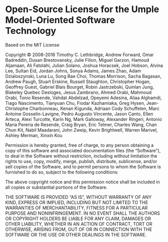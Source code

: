 Open-Source License for the Umple Model-Oriented Software Technology
====================================================================

Based on the MIT License

Copyright © 2008-2016 Timothy C. Lethbridge, Andrew Forward, Omar Badreddin, 
Dusan Brestovansky, Julie Filion, Miguel Garzon, Hamoud Aljamaan, Ali Fatolahi, 
Julian Solano, Joshua Horacsek, Joel Hobson, Alvina Lee, Sultan Eid, Jordan Johns, 
Sonya Adams, James Zhao, Adam Dzialoszynski, Luna Lu, Song Bae Choi, Thomas Morrison, 
Sacha Bagasan, Andrew Paugh, Stuart Erskine, Russell Staughton, Christopher Hogan, 
Geoffrey Guest, Gabriel Blais Bourget, Robin Jastrzebski, Quinlan Jung,
Blakeley Quebec Desloges, Jesus Zambrano, Ahmed Orabi, Mahmoud Orabi, Tonio Resende, 
Vahdat Abdelzad, Opeyemi Adesina, Aliaa Alghamdi, Tiago Nascimento, Tianyuan Chu, 
Fiodar Kazhamiaka, Greg Hysen, Jean-Christophe Charbonneau, Kenan Kigunda,
Adriaan Cody Schuffelen, Marc Antoine Gosselin-Lavigne, Pedro Augusto Vincente,
Jason Canto, Ellen Arteca, Alexi Turcotte, Karin Ng, Mark Galloway,
Alexander Ringeri, Antonio Maria Pereria de Resende, Craig Bryan, Eric Telmer, 
Charles Wang, Chan Chun Kit, Nabil Maadarani, John Zweip, Kevin Brightwell,
Warren Marivel, Ashley Merman, Xinxin Kou

Permission is hereby granted, free of charge, to any person
obtaining a copy of this software and associated documentation
files (the “Software”), to deal in the Software without
restriction, including without limitation the rights to use,
copy, modify, merge, publish, distribute, sublicense, and/or sell
copies of the Software, and to permit persons to whom the
Software is furnished to do so, subject to the following
conditions:

The above copyright notice and this permission notice shall be
included in all copies or substantial portions of the Software.

THE SOFTWARE IS PROVIDED “AS IS”, WITHOUT WARRANTY OF ANY KIND,
EXPRESS OR IMPLIED, INCLUDING BUT NOT LIMITED TO THE WARRANTIES
OF MERCHANTABILITY, FITNESS FOR A PARTICULAR PURPOSE AND
NONINFRINGEMENT. IN NO EVENT SHALL THE AUTHORS OR COPYRIGHT
HOLDERS BE LIABLE FOR ANY CLAIM, DAMAGES OR OTHER LIABILITY,
WHETHER IN AN ACTION OF CONTRACT, TORT OR OTHERWISE, ARISING
FROM, OUT OF OR IN CONNECTION WITH THE SOFTWARE OR THE USE OR
OTHER DEALINGS IN THE SOFTWARE.
